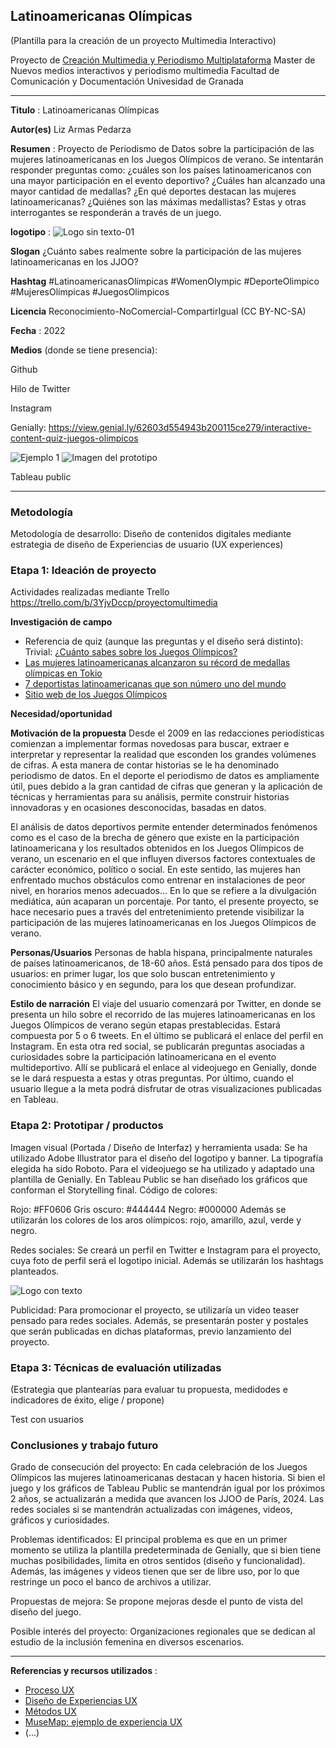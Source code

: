 ## Latinoamericanas Olímpicas  

(Plantilla para la creación de un proyecto Multimedia Interactivo)

Proyecto de [Creación Multimedia y Periodismo Multiplataforma](https://github.com/mgea/PeriodismoMultimedia)
Master de Nuevos medios interactivos y periodismo multimedia
Facultad de Comunicación y Documentación
Univesidad de Granada  

----

**Titulo** : Latinoamericanas Olímpicas

**Autor(es)** Liz Armas Pedarza

**Resumen** : Proyecto de Periodismo de Datos sobre la participación de las mujeres latinoamericanas en los Juegos Olímpicos de verano. Se intentarán responder preguntas como: ¿cuáles son los países latinoamericanos con una mayor participación en el evento deportivo? ¿Cuáles han alcanzado una mayor cantidad de medallas? ¿En qué deportes destacan las mujeres latinoamericanas? ¿Quiénes son las máximas medallistas? Estas y otras interrogantes se responderán a través de un juego.

**logotipo** :  ![Logo sin texto-01](https://user-images.githubusercontent.com/56308067/160888051-84a22dc6-d674-4892-92f2-453e5fe52959.png)

**Slogan** ¿Cuánto sabes realmente sobre la participación de las mujeres latinoamericanas en los JJOO?

**Hashtag**  #LatinoamericanasOlímpicas #WomenOlympic #DeporteOlimpico #MujeresOlímpicas #JuegosOlimpicos

**Licencia**   Reconocimiento-NoComercial-CompartirIgual (CC BY-NC-SA)

**Fecha** : 2022

**Medios** (donde se tiene presencia): 

Github


Hilo de Twitter


Instagram


Genially: https://view.genial.ly/62603d554943b200115ce279/interactive-content-quiz-juegos-olimpicos

![Ejemplo 1](https://user-images.githubusercontent.com/56308067/164290742-13188d95-69a9-4d8e-a7ea-0ef070430b11.jpg)
![Imagen del prototipo](https://user-images.githubusercontent.com/56308067/164290746-67b3cd2a-ac26-42b6-8123-f64498b6c2c8.jpg)



Tableau public

--- 

### Metodología

Metodología de desarrollo: Diseño de contenidos digitales mediante estrategia de diseño de Experiencias de usuario (UX experiences) 

### Etapa 1: Ideación de proyecto 

Actividades realizadas mediante Trello https://trello.com/b/3YjvDccp/proyectomultimedia

**Investigación de campo**   

-	Referencia de quiz (aunque las preguntas y el diseño será distinto): Trivial: [¿Cuánto sabes sobre los Juegos Olímpicos?](https://www.antena3.com/noticias/deportes/juegos-olimpicos/trivial-cuanto-sabes-juegos-olimpicos_2021072060f684d304153e0001b342d5.html)
-	[Las mujeres latinoamericanas alcanzaron su récord de medallas olímpicas en Tokio](https://www.antena3.com/noticias/deportes/juegos-olimpicos/trivial-cuanto-sabes-juegos-olimpicos_2021072060f684d304153e0001b342d5.html) 
-	[7 deportistas latinoamericanas que son número uno del mundo](https://www.bbc.com/mundo/deportes-38069418)
-	[Sitio web de los Juegos Olímpicos](https://olympics.com/es/olympic-games)

**Necesidad/oportunidad** 

**Motivación de la propuesta** Desde el 2009 en las redacciones periodísticas comienzan a implementar formas novedosas para buscar, extraer e interpretar y representar la realidad que esconden los grandes volúmenes de cifras. A esta manera de contar historias se le ha denominado periodismo de datos. En el deporte el periodismo de datos es ampliamente útil, pues debido a la gran cantidad de cifras que generan y la aplicación de técnicas y herramientas para su análisis, permite construir historias innovadoras y en ocasiones desconocidas, basadas en datos.

El análisis de datos deportivos permite entender determinados fenómenos como es el caso de la brecha de género que existe en la participación latinoamericana y los resultados obtenidos en los Juegos Olímpicos de verano, un escenario en el que influyen diversos factores contextuales de carácter económico, político o social. 
En este sentido, las mujeres han enfrentado muchos obstáculos como entrenar en instalaciones de peor nivel, en horarios menos adecuados… En lo que se refiere a la divulgación mediática, aún acaparan un porcentaje. Por tanto, el presente proyecto, se hace necesario pues a través del entretenimiento pretende visibilizar la participación de las mujeres latinoamericanas en los Juegos Olímpicos de verano. 

**Personas/Usuarios**  Personas de habla hispana, principalmente naturales de países latinoamericanos, de 18-60 años. Está pensado para dos tipos de usuarios: en primer lugar, los que solo buscan entretenimiento y conocimiento básico y en segundo, para los que desean profundizar. 


**Estilo de narración**  El viaje del usuario comenzará por Twitter, en donde se presenta un hilo sobre el recorrido de las mujeres latinoamericanas en los Juegos Olímpicos de verano según etapas prestablecidas. Estará compuesta por 5 o 6 tweets. En el último se publicará el enlace del perfil en Instagram. En esta otra red social, se publicarán preguntas asociadas a curiosidades sobre la participación latinoamericana en el evento multideportivo. Allí se publicará el enlace al videojuego en Genially, donde se le dará respuesta a estas y otras preguntas. Por último, cuando el usuario llegue a la meta podrá disfrutar de otras visualizaciones publicadas en Tableau. 


### Etapa 2: Prototipar / productos 

Imagen visual (Portada / Diseño de Interfaz) y herramienta usada: Se ha utilizado Adobe Illustrator para el diseño del logotipo y banner. La tipografía elegida ha sido Roboto. Para el videojuego se ha utilizado y adaptado una plantilla de Genially. En Tableau Public se han diseñado los gráficos que conforman el Storytelling final. 
Código de colores: 

Rojo: #FF0606 
Gris oscuro: #444444 
Negro: #000000 
Además se utilizarán los colores de los aros olímpicos: rojo, amarillo, azul, verde y negro. 

Redes sociales:
Se creará un perfil en Twitter e Instagram para el proyecto, cuya foto de perfil será el logotipo inicial. Además se utilizarán los hashtags planteados.

![Logo con texto](https://user-images.githubusercontent.com/56308067/164283232-4bf2a00d-dbab-4fb3-ba5e-c3c49b019ad9.png)

Publicidad:
Para promocionar el proyecto, se utilizaría un video teaser pensado para redes sociales. Además, se presentarán poster y postales que serán publicadas en dichas plataformas, previo lanzamiento del proyecto.  

### Etapa 3: Técnicas de evaluación utilizadas

(Estrategia que plantearías para evaluar tu propuesta, medidodes e indicadores de éxito, elige / propone) 

Test con usuarios

### Conclusiones y trabajo futuro


Grado de consecución del proyecto: En cada celebración de los Juegos Olímpicos las mujeres latinoamericanas destacan y hacen historia. Si bien el juego y los gráficos de Tableau Public se mantendrán igual por los próximos 2 años, se actualizarán a medida que avancen los JJOO de París, 2024. Las redes sociales si se mantendrán actualizadas con imágenes, videos, gráficos y curiosidades.


Problemas identificados: El principal problema es que en un primer momento se utiliza la plantilla predeterminada de Genially, que si bien tiene muchas posibilidades, limita en otros sentidos (diseño y funcionalidad). Además, las imágenes y videos tienen que ser de libre uso, por lo que restringe un poco el banco de archivos a utilizar. 


Propuestas de mejora: Se propone mejoras desde el punto de vista del diseño del juego. 


Posible interés del proyecto: Organizaciones regionales que se dedican al estudio de la inclusión femenina en diversos escenarios. 





----

**Referencias y recursos utilizados** :

* [Proceso UX](https://uxmastery.com/resources/process/)
* [Diseño de Experiencias UX](http://www.nosolousabilidad.com/articulos/uxd.htm) 
* [Métodos UX](https://mgea.github.io/UX-DIU-Checklist/index.html) 
* [MuseMap: ejemplo de experiencia UX](https://blog.prototypr.io/musemap-street-art-app-ux-case-study-9bec6a99823b) 
* (...) 











